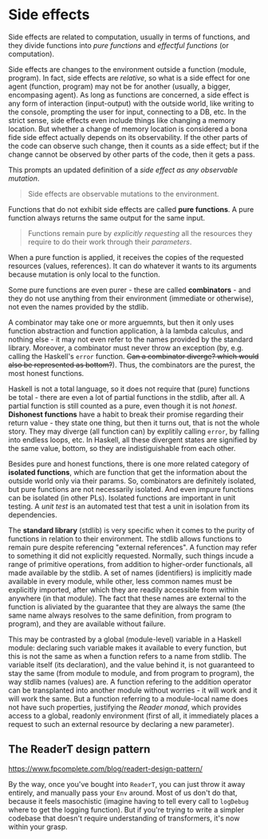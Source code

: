 # Side effects

Side effects are related to computation, usually in terms of functions, and they divide functions into *pure functions* and *effectful functions* (or computation). 


Side effects are changes to the environment outside a function (module, program). In fact, side effects are *relative*, so what is a side effect for one agent (function, program) may not be for another (usually, a bigger, encompasing agent). As long as functions are concerned, a side effect is any form of interaction (input-output) with the outside world, like writing to the console, prompting the user for input, connecting to a DB, etc. In the strict sense, side effects even include things like changing a memory location. But whether a change of memory location is considered a bona fide side effect actually depends on its observability. If the other parts of the code can observe such change, then it counts as a side effect; but if the change cannot be observed by other parts of the code, then it gets a pass.

This prompts an updated definition of a *side effect as any observable mutation*.

>Side effects are observable mutations to the environment.

Functions that do not exhibit side effects are called **pure functions**. A pure function always returns the same output for the same input.

>Functions remain pure by *explicitly requesting* all the resources they require to do their work through their *parameters*.

When a pure function is applied, it receives the copies of the requested resources (values, references). It can do whatever it wants to its arguments because mutation is only local to the function.

Some pure functions are even purer - these are called **combinators** - and they do not use anything from their environment (immediate or otherwise), not even the names provided by the stdlib.

A combinator may take one or more arguemnts, but then it only uses function abstraction and function application, à la lambda calculus, and nothing else - it may not even refer to the names provided by the standard library. Moreover, a combinator must never throw an exception (by, e.g. calling the Haskell's `error` function. ~~Can a combinator diverge? which would also be represented as bottom?~~). Thus, the combinators are the purest, the most honest functions.

Haskell is not a total language, so it does not require that (pure) functions be total - there are even a lot of partial functions in the stdlib, after all. A partial function is still counted as a pure, even though it is not *honest*. **Dishonest functions** have a habit to break their promise regarding their return value - they state one thing, but then it turns out, that is not the whole story. They may diverge (all function can) by explitily calling `error`, by falling into endless loops, etc. In Haskell, all these divergent states are signified by the same value, bottom, so they are indistiguishable from each other.

Besides pure and honest functions, there is one more related category of **isolated functions**, which are function that get the information about the outside world only via their params. So, combinators are definitely isolated, but pure functions are not necessarily isolated. And even impure functions can be isolated (in other PLs). Isolated functions are important in unit testing. A *unit test* is an automated test that test a unit in isolation from its dependencies.

The **standard library** (stdlib) is very specific when it comes to the purity of functions in relation to their environment. The stdlib allows functions to remain pure despite referencing "external references". A function may refer to something it did not explicitly requested. Normally, such things incude a range of primitive operations, from addition to higher-order functionals, all made available by the stdlib. A set of names (identifiers) is implicitly made available in every module, while other, less common names must be explicitly imported, after which they are readily accessible from within anywhere (in that module). The fact that these names are external to the function is aliviated by the guarantee that they are always the same (the same name always resolves to the same definition, from program to program), and they are available without failure.

This may be contrasted by a global (module-level) variable in a Haskell module: declaring such variable makes it available to every function, but this is not the same as when a function refers to a name from stdlib. The variable itself (its declaration), and the value behind it, is not guaranteed to stay the same (from module to module, and from program to program), the way stdlib names (values) are. A function refering to the addition operator can be transplanted into another module without worries - it will work and it will work the same. But a function referring to a module-local name does not have such properties,  justifying the *Reader monad*, which provides access to a global, readonly environment (first of all, it immediately places a request to such an external resource by declaring a new parameter).




## The ReaderT design pattern
https://www.fpcomplete.com/blog/readert-design-pattern/

By the way, once you've bought into `ReaderT`, you can just throw it away entirely, and manually pass your `Env` around. Most of us don't do that, because it feels masochistic (imagine having to tell every call to `logDebug` where to get the logging function). But if you're trying to write a simpler codebase that doesn't require understanding of transformers, it's now within your grasp.
